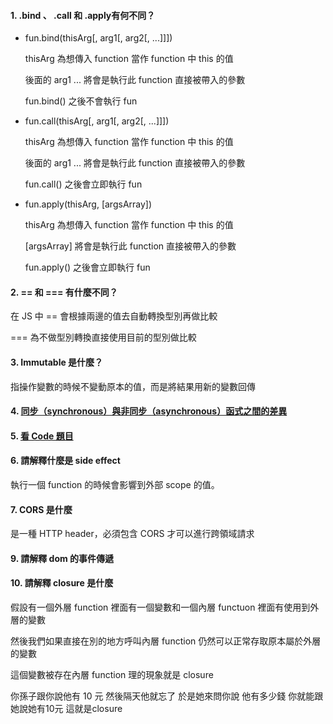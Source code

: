
#### 1. .bind 、 .call 和 .apply有何不同？
* fun.bind(thisArg[, arg1[, arg2[, ...]]])

    thisArg 為想傳入 function 當作 function 中 this 的值
    
    後面的 arg1 ... 將會是執行此 function 直接被帶入的參數

    fun.bind() 之後不會執行 fun

* fun.call(thisArg[, arg1[, arg2[, ...]]])

    thisArg 為想傳入 function 當作 function 中 this 的值
    
    後面的 arg1 ... 將會是執行此 function 直接被帶入的參數

    fun.call() 之後會立即執行 fun

* fun.apply(thisArg, [argsArray])

    thisArg 為想傳入 function 當作 function 中 this 的值

    [argsArray] 將會是執行此 function 直接被帶入的參數

    fun.apply() 之後會立即執行 fun


#### 2. == 和 === 有什麼不同？

在 JS 中 == 會根據兩邊的值去自動轉換型別再做比較

=== 為不做型別轉換直接使用目前的型別做比較

#### 3. Immutable 是什麼？

指操作變數的時候不變動原本的值，而是將結果用新的變數回傳

#### 4. [同步（synchronous）與非同步（asynchronous）函式之間的差異](https://github.com/fffreestyle/web-interview-questions/blob/master/JavaScript/%E5%90%8C%E6%AD%A5%EF%BC%88synchronous%EF%BC%89%E8%88%87%E9%9D%9E%E5%90%8C%E6%AD%A5%EF%BC%88asynchronous%EF%BC%89%E5%87%BD%E5%BC%8F%E4%B9%8B%E9%96%93%E7%9A%84%E5%B7%AE%E7%95%B0.md#%E5%90%8C%E6%AD%A5synchronous%E8%88%87%E9%9D%9E%E5%90%8C%E6%AD%A5asynchronous%E5%87%BD%E5%BC%8F%E4%B9%8B%E9%96%93%E7%9A%84%E5%B7%AE%E7%95%B0)



#### 5. [看 Code 題目](https://github.com/fffreestyle/web-interview-questions/blob/master/JavaScript/%E7%9C%8B%20Code%20%E9%A1%8C%E7%9B%AE)
#### 6. 請解釋什麼是 side effect
執行一個 function 的時候會影響到外部 scope 的值。
#### 7. CORS 是什麼
是一種 HTTP header，必須包含 CORS 才可以進行跨領域請求
#### 9. 請解釋 dom 的事件傳遞

#### 10. 請解釋 closure 是什麼

假設有一個外層 function 裡面有一個變數和一個內層 functuon 裡面有使用到外層的變數

然後我們如果直接在別的地方呼叫內層 function 仍然可以正常存取原本屬於外層的變數

這個變數被存在內層 function 理的現象就是 closure

你孫子跟你說他有 10 元 然後隔天他就忘了 於是她來問你說 他有多少錢 你就能跟她說她有10元 這就是closure
